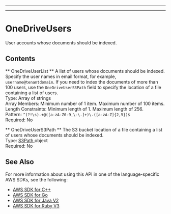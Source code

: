 --------

--------

# OneDriveUsers<a name="API_OneDriveUsers"></a>

User accounts whose documents should be indexed\.

## Contents<a name="API_OneDriveUsers_Contents"></a>

 ** OneDriveUserList **   <a name="Kendra-Type-OneDriveUsers-OneDriveUserList"></a>
A list of users whose documents should be indexed\. Specify the user names in email format, for example, `username@tenantdomain`\. If you need to index the documents of more than 100 users, use the `OneDriveUserS3Path` field to specify the location of a file containing a list of users\.  
Type: Array of strings  
Array Members: Minimum number of 1 item\. Maximum number of 100 items\.  
Length Constraints: Minimum length of 1\. Maximum length of 256\.  
Pattern: `^(?!\s).+@([a-zA-Z0-9_\-\.]+)\.([a-zA-Z]{2,5})$`   
Required: No

 ** OneDriveUserS3Path **   <a name="Kendra-Type-OneDriveUsers-OneDriveUserS3Path"></a>
The S3 bucket location of a file containing a list of users whose documents should be indexed\.  
Type: [ S3Path ](API_S3Path.md) object  
Required: No

## See Also<a name="API_OneDriveUsers_SeeAlso"></a>

For more information about using this API in one of the language\-specific AWS SDKs, see the following:
+  [ AWS SDK for C\+\+](https://docs.aws.amazon.com/goto/SdkForCpp/kendra-2019-02-03/OneDriveUsers) 
+  [ AWS SDK for Go](https://docs.aws.amazon.com/goto/SdkForGoV1/kendra-2019-02-03/OneDriveUsers) 
+  [ AWS SDK for Java V2](https://docs.aws.amazon.com/goto/SdkForJavaV2/kendra-2019-02-03/OneDriveUsers) 
+  [ AWS SDK for Ruby V3](https://docs.aws.amazon.com/goto/SdkForRubyV3/kendra-2019-02-03/OneDriveUsers) 
